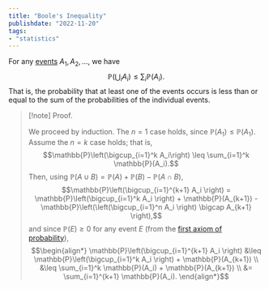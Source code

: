 ```yaml
---
title: "Boole's Inequality"
publishdate: "2022-11-20"
tags:
- "statistics"
---
```


For any [events](statistics/event.md) $A_1, A_2, \dots$, we have
$$\mathbb{P}\left(\bigcup_i A_i\right) \leq \sum_i \mathbb{P}(A_i).$$
That is, the probability that at least one of the events occurs is less than or equal to the sum of the probabilities of the individual events.

> [!note] Proof.
> 
> We proceed by induction. The $n = 1$ case holds, since $\mathbb{P}(A_1) \leq \mathbb{P}(A_1)$. \
> Assume the $n = k$ case holds; that is,
> $$\mathbb{P}\left(\bigcup_{i=1}^k A_i\right) \leq \sum_{i=1}^k \mathbb{P}(A_i).$$
> Then, using $\mathbb{P}(A \cup B) = \mathbb{P}(A) + \mathbb{P}(B) - \mathbb{P}(A \cap B)$, 
> $$\mathbb{P}\left(\bigcup_{i=1}^{k+1} A_i \right) = \mathbb{P}\left(\bigcup_{i=1}^k A_i \right) + \mathbb{P}(A_{k+1}) - \mathbb{P}\left(\left(\bigcup_{i=1}^n A_i \right) \bigcap A_{k+1} \right),$$
> and since $\mathbb{P}(E) \geq 0$ for any event $E$ (from the [first axiom of probability](statistics/probability-measure.md)),
> $$\begin{align*}
\mathbb{P}\left(\bigcup_{i=1}^{k+1} A_i \right) &\leq \mathbb{P}\left(\bigcup_{i=1}^k A_i \right) + \mathbb{P}(A_{k+1}) \\
&\leq \sum_{i=1}^k \mathbb{P}(A_i) + \mathbb{P}(A_{k+1}) \\
&= \sum_{i=1}^{k+1} \mathbb{P}(A_i).
\end{align*}$$

